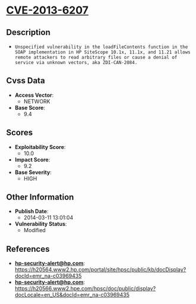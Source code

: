 
# [CVE-2013-6207](https://cve.mitre.org/cgi-bin/cvename.cgi?name=CVE-2013-6207)

## Description

- `Unspecified vulnerability in the loadFileContents function in the SOAP implementation in HP SiteScope 10.1x, 11.1x, and 11.21 allows remote attackers to read arbitrary files or cause a denial of service via unknown vectors, aka ZDI-CAN-2084.`

## Cvss Data

- **Access Vector**:
  - NETWORK
- **Base Score**:
  - 9.4

## Scores

- **Exploitability Score**:
  - 10.0
- **Impact Score**:
  - 9.2
- **Base Severity**:
  - HIGH

## Other Information

- **Publish Date**:
  - 2014-03-11 13:01:04
- **Vulnerability Status**:
  - Modified

## References

- **hp-security-alert@hp.com**: https://h20564.www2.hp.com/portal/site/hpsc/public/kb/docDisplay?docId=emr_na-c03969435
- **hp-security-alert@hp.com**: https://h20566.www2.hpe.com/hpsc/doc/public/display?docLocale=en_US&docId=emr_na-c03969435
